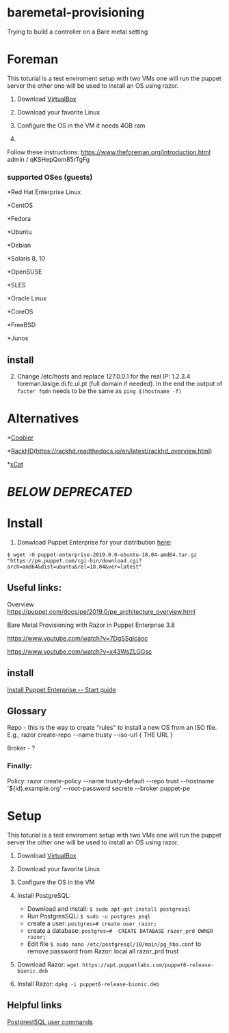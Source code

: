 # baremetal-provisioning
Trying to build a controller on a Bare metal setting

# Foreman

This toturial is a test enviroment setup with two VMs one will run the puppet server the other one will be used to install an OS using razor. 

1. Download [VirtualBox](https://www.virtualbox.org/wiki/Linux_Downloads)

2. Download your favorite Linux 

3. Configure the OS in the VM it needs 4GB ram

4. 

Follow these instructions: 
https://www.theforeman.org/introduction.html
admin / qKSHepQom85rTgFg


### supported OSes (guests)
*Red Hat Enterprise Linux 

*CentOS

*Fedora

*Ubuntu

*Debian

*Solaris 8, 10

*OpenSUSE  

*SLES 

*Oracle Linux

*CoreOS

*FreeBSD

*Junos

## install 
2. Change /etc/hosts and replace 127.0.0.1 for the real IP: 1.2.3.4 foreman.lasige.di.fc.ul.pt (full domain if needed). 
In the end the output of ```facter fqdn``` needs to be the same as ```ping $(hostname -f)```


# Alternatives
*[Coobler](http://cobbler.github.io/manuals/quickstart/)

*[RackHD](https://github.com/rackhd/rackhd)(https://rackhd.readthedocs.io/en/latest/rackhd_overview.html)

*[xCat](http://xcat.org/)


# *BELOW DEPRECATED*

# Install
1. Donwload Puppet Enterprise for your distribution [here](https://puppet.com/download-puppet-enterprise):

```$ wget -O puppet-enterprise-2019.0.0-ubuntu-18.04-amd64.tar.gz "https://pm.puppet.com/cgi-bin/download.cgi?arch=amd64&dist=ubuntu&rel=18.04&ver=latest"```


## Useful links:
Overview 
https://puppet.com/docs/pe/2019.0/pe_architecture_overview.html

Bare Metal Provisioning with Razor in Puppet Enterprise 3.8

https://www.youtube.com/watch?v=7DgSSgjcaoc

https://www.youtube.com/watch?v=x43WsZLGGsc

## install 
[Install Puppet Enterprise -- Start guide](https://puppet.com/docs/pe/2019.0/install_pe_getting_started.html#install-puppet-enterprise-quick-start-guide)


## Glossary
Repo - this is the way to create "rules" to install a new OS from an ISO file.
E.g., 
razor create-repo --name trusty --iso-url { THE URL } 

Broker - ? 

### Finally: 
Policy: 
razor create-policy --name trusty-default --repo trust --hostname '${id}.example.org' --root-password secrete --broker puppet-pe 


# Setup
This toturial is a test enviroment setup with two VMs one will run the puppet server the other one will be used to install an OS using razor. 

1. Download [VirtualBox](https://www.virtualbox.org/wiki/Linux_Downloads)

2. Download your favorite Linux 

3. Configure the OS in the VM

4. Install PostgreSQL:
	* Download and install: ```$ sudo apt-get install postgresql```
	* Run PostgresSQL: ```$ sudo -u postgres psql```
	* create a user: ```postgres=# create user razor;```
	* create a database: ```postgres=#  CREATE DATABASE razor_prd OWNER razor;```
	* Edit file ```$ sudo nano /etc/postgresql/10/main/pg_hba.conf``` to remove password from Razor: local all razor_prd trust 

5.  Download Razor: ```wget https://apt.puppetlabs.com/puppet6-release-bionic.deb```
6.  Install Razor: ```dpkg -i puppet6-release-bionic.deb```



## Helpful links
[PostgrestSQL user commands](https://www.digitalocean.com/community/tutorials/how-to-use-roles-and-manage-grant-permissions-in-postgresql-on-a-vps--2)

